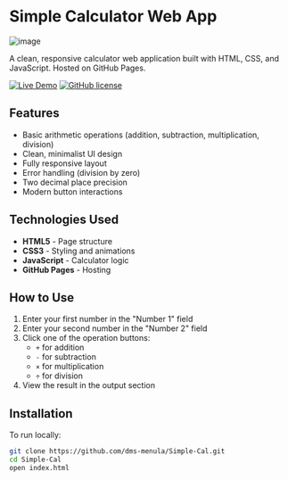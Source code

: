 # Simple Calculator Web App

![image](https://github.com/user-attachments/assets/c3475744-3e84-4590-8e6b-68d4e856b760)

A clean, responsive calculator web application built with HTML, CSS, and JavaScript. Hosted on GitHub Pages.

[![Live Demo](https://img.shields.io/badge/demo-live-green.svg)](https://dms-menula.github.io/Simple-Cal/)
[![GitHub license](https://img.shields.io/github/license/dms-menula/Simple-Cal)](https://github.com/dms-menula/Simple-Cal/blob/main/LICENSE)

## Features

- Basic arithmetic operations (addition, subtraction, multiplication, division)
- Clean, minimalist UI design
- Fully responsive layout
- Error handling (division by zero)
- Two decimal place precision
- Modern button interactions

## Technologies Used

- **HTML5** - Page structure
- **CSS3** - Styling and animations
- **JavaScript** - Calculator logic
- **GitHub Pages** - Hosting

## How to Use

1. Enter your first number in the "Number 1" field
2. Enter your second number in the "Number 2" field
3. Click one of the operation buttons:
   - `+` for addition
   - `-` for subtraction
   - `×` for multiplication
   - `÷` for division
4. View the result in the output section

## Installation

To run locally:

```bash
git clone https://github.com/dms-menula/Simple-Cal.git
cd Simple-Cal
open index.html
